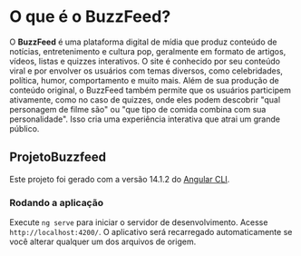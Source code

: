 # O que é o BuzzFeed?

O **BuzzFeed** é uma plataforma digital de mídia que produz conteúdo de notícias, entretenimento e cultura pop, geralmente em formato de artigos, vídeos, listas e quizzes interativos. O site é conhecido por seu conteúdo viral e por envolver os usuários com temas diversos, como celebridades, política, humor, comportamento e muito mais. Além de sua produção de conteúdo original, o BuzzFeed também permite que os usuários participem ativamente, como no caso de quizzes, onde eles podem descobrir "qual personagem de filme são" ou "que tipo de comida combina com sua personalidade". Isso cria uma experiência interativa que atrai um grande público.

## ProjetoBuzzfeed

Este projeto foi gerado com a versão 14.1.2 do [Angular CLI](https://github.com/angular/angular-cli).

### Rodando a aplicação

Execute `ng serve` para iniciar o servidor de desenvolvimento. Acesse `http://localhost:4200/`. O aplicativo será recarregado automaticamente se você alterar qualquer um dos arquivos de origem.



